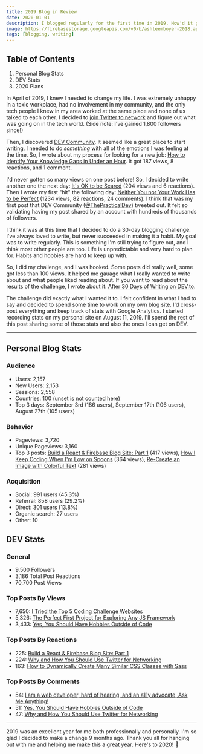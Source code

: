 ```yaml
---
title: 2019 Blog in Review
date: 2020-01-01
description: I blogged regularly for the first time in 2019. How'd it go?
image: https://firebasestorage.googleapis.com/v0/b/ashleemboyer-2018.appspot.com/o/images%2F2020%2F01%2F2019-review.png?alt=media&token=1125950d-2ca8-4427-b8dc-382683c3f749
tags: [blogging, writing]
---
```


## Table of Contents

1. Personal Blog Stats
2. DEV Stats
3. 2020 Plans

In April of 2019, I knew I needed to change my life. I was extremely unhappy in a toxic workplace, had no involvement in my community, and the only tech people I knew in my area worked at the same place and none of us talked to each other. I decided to [join Twitter to network](https://ashleemboyer.com/why-and-how-you-should-use-twitter-for-networking) and figure out what was going on in the tech world. (Side note: I've gained 1,800 followers since!)

Then, I discovered [DEV Community](https://dev.to). It seemed like a great place to start writing. I needed to do _something_ with all of the emotions I was feeling at the time. So, I wrote about my process for looking for a new job: [How to Identify Your Knowledge Gaps in Under an Hour](https://ashleemboyer.com/how-to-identify-your-knowledge-gaps-in-under-an-hour). It got 187 views, 8 reactions, and 1 comment.

I'd never gotten so many views on one post before! So, I decided to write another one the next day: [It's OK to be Scared](https://ashleemboyer.com/it-s-ok-to-be-scared) (204 views and 6 reactions). Then I wrote my first "hit" the following day: [Neither You nor Your Work Has to be Perfect](neither-you-nor-your-work-has-to-be-perfect) (1234 views, 82 reactions, 24 comments). I think that was my first post that DEV Community ([@ThePracticalDev](https://twitter.com/ThePracticalDev)) tweeted out. It felt so validating having my post shared by an account with hundreds of thousands of followers.

I think it was at this time that I decided to do a 30-day blogging challenge. I've always loved to write, but never succeeded in making it a habit. My goal was to write regularly. This is something I'm still trying to figure out, and I think most other people are too. Life is unpredictable and very hard to plan for. Habits and hobbies are hard to keep up with.

So, I did my challenge, and I was hooked. Some posts did really well, some got less than 100 views. It helped me gauage what I really wanted to write about and what people liked reading about. If you want to read about the results of the challenge, I wrote about it: [After 30 Days of Writing on DEV.to](https://dev.to/ashleemboyer/after-30-days-of-writing-on-dev-to-a08).

The challenge did exactly what I wanted it to. I felt confident in what I had to say and decided to spend some time to work on my own blog site. I'd cross-post everything and keep track of stats with Google Analytics. I started recording stats on my personal site on August 11, 2019. I'll spend the rest of this post sharing some of those stats and also the ones I can get on DEV.

---

## Personal Blog Stats

### Audience

- Users: 2,157
- New Users: 2,153
- Sessions: 2,558
- Countries: 100 (unset is not counted here)
- Top 3 days: September 3rd (186 users), September 17th (106 users), August 27th (105 users)

### Behavior

- Pageviews: 3,720
- Unique Pageviews: 3,160
- Top 3 posts: [Build a React & Firebase Blog Site: Part 1](https://ashleemboyer.com/react-firebase-blog-01) (417 views), [How I Keep Coding When I'm Low on Spoons](https://ashleemboyer.com/how-i-keep-coding-when-i-m-low-on-spoons) (364 views), [Re-Create an Image with Colorful Text](https://ashleemboyer.com/re-create-an-image-with-colorful-text) (281 views)

### Acquisition

- Social: 991 users (45.3%)
- Referral: 858 users (29.2%)
- Direct: 301 users (13.8%)
- Organic search: 27 users
- Other: 10

## DEV Stats

### General

- 9,500 Followers
- 3,186 Total Post Reactions
- 70,700 Post Views

### Top Posts By Views

- 7,650: [I Tried the Top 5 Coding Challenge Websites](https://dev.to/ashleemboyer/i-tried-the-top-5-coding-challenge-websites-4lo9)
- 5,326: [The Perfect First Project for Exploring Any JS Framework](https://dev.to/ashleemboyer/the-perfect-first-project-for-exploring-any-js-framework-48ip)
- 3,433: [Yes, You Should Have Hobbies Outside of Code](https://dev.to/ashleemboyer/yes-you-should-have-hobbies-outside-of-code-4ao9)

### Top Posts By Reactions

- 225: [Build a React & Firebase Blog Site: Part 1](https://dev.to/ashleemboyer/build-a-react-firebase-blog-site-part-1-4gn0)
- 224: [Why and How You Should Use Twitter for Networking](https://dev.to/ashleemboyer/why-and-how-you-should-use-twitter-for-networking-357m)
- 163: [How to Dynamically Create Many Similar CSS Classes with Sass](https://dev.to/ashleemboyer/how-to-dynamically-create-many-similar-css-classes-with-sass-1538)

### Top Posts By Comments

- 54: [I am a web developer, hard of hearing, and an a11y advocate, Ask Me Anything!](https://dev.to/ashleemboyer/i-am-a-web-developer-hard-of-hearing-and-an-a11y-advocate-ask-me-anything-4f91)
- 51: [Yes, You Should Have Hobbies Outside of Code](https://dev.to/ashleemboyer/yes-you-should-have-hobbies-outside-of-code-4ao9)
- 47: [Why and How You Should Use Twitter for Networking](https://dev.to/ashleemboyer/why-and-how-you-should-use-twitter-for-networking-357m)

---

2019 was an excellent year for me both professionally and personally. I'm so glad I decided to make a change 9 months ago. Thank you all for hanging out with me and helping me make this a great year. Here's to 2020! 🎉
